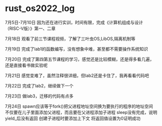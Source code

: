 # rust_os2022_log

7月5日-7月10日
因为还在进行实训，时间有限，完成《计算机组成与设计（RISC-V版）》第一、二章

7月18日
观看了前三节课程视频，了解了三叶虫OS,LibOS,隔离机制等

7月19日
完成了lab1的函数编写，没有想象中难，甚至都不需要操作系统知识

7月20日
完成了第四第五节课程的学习，感觉还是比较模糊，还是得多看几遍，还是直接看书做实验呢

7月21日
感觉变难了，虽然注释很详细，但lab2还是卡住了，我再看看代码吧

7月22日
完成了lab2，继续做下一个

7月23日
做lab3，迁移的代码有点多

7月24日
spawn应该等于fork()把父进程地址空间换为要执行的程序的地址空间
不仅要在儿子里面添加父进程，而且要在父进程添加子进程
sleep没有完成，说明yield_后没有返回
创建子进程时要添加上下文
将返回值设置为0证明成功